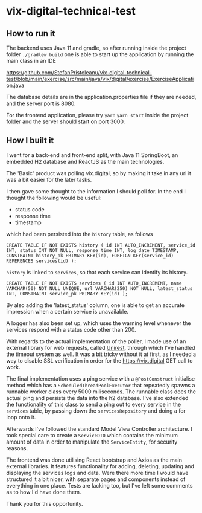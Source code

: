 # vix-digital-technical-test

## How to run it

The backend uses Java 11 and gradle, so after running inside the project folder
 `./gradlew build`
one is able to start up the application by running the main class in an IDE

https://github.com/StefanPristoleanu/vix-digital-technical-test/blob/main/exercise/src/main/java/vix/digital/exercise/ExerciseApplication.java

The database details are in the application.properties file if they are needed, and the server port is 8080.

For the frontend application, please try 
`yarn`
`yarn start`
inside the project folder and the server should start on port 3000.

## How I built it

I went for a back-end and front-end split, with Java 11 SpringBoot, an embedded H2 database and ReactJS as the main technologies.

The 'Basic' product was polling vix.digital, so by making it take in any url it was a bit easier for the later tasks.

I then gave some thought to the information I should poll for. In the end I thought the following would be useful:

* status code
* response time
* timestamp

which had been persisted into the `history` table, as follows

`
CREATE TABLE IF NOT EXISTS history (
    id INT AUTO_INCREMENT,
    service_id INT,
    status INT NOT NULL,
    response_time INT,
    log_date TIMESTAMP,
    CONSTRAINT history_pk PRIMARY KEY(id),
    FOREIGN KEY(service_id) REFERENCES services(id)
);
`

`history` is linked to `services`, so that each service can identify its history.

`
CREATE TABLE IF NOT EXISTS services (
    id INT AUTO_INCREMENT,
    name VARCHAR(50) NOT NULL UNIQUE,
    url VARCHAR(250) NOT NULL,
    latest_status INT,
    CONSTRAINT service_pk PRIMARY KEY(id)
);
`

By also adding the 'latest_status' column, one is able to get an accurate impression when a certain service is unavailable.

A logger has also been set up, which uses the warning level whenever the services respond with a status code other than 200.

With regards to the actual implementation of the poller, I made use of an external library for web requests, called [Unirest](http://kong.github.io/unirest-java/), through which I've handled the timeout system as well.
It was a bit tricky without it at first, as I needed a way to disable SSL verification in order for the https://vix.digital GET call to work.

The final implementation uses a ping service with a `@PostConstruct` initialise method which has a `ScheduledThreadPoolExecutor` that repeatedly spawns a runnable worker class every 5000 miliseconds.
The runnable class does the actual ping and persists the data into the h2 database. I've also extended the functionality of this class to send a ping out to every service in the `services` table, by passing down the `servicesRepository` and doing a for loop onto it.

Afterwards I've followed the standard Model View Controller architecture.
I took special care to create a `ServiceDTO` which contains the minimum amount of data in order to manipulate the `ServiceEntity`, for security reasons.

The frontend was done utilising React bootstrap and Axios as the main external libraries.
It features functionality for adding, deleting, updating and displaying the services logs and data.
Were there more time I would have structured it a bit nicer, with separate pages and components instead of everything in one place.
Tests are lacking too, but I've left some comments as to how I'd have done them.

Thank you for this opportunity.
